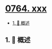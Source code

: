 # [0764. xxx](https://github.com/Tdahuyou/TNotes.leetcode/tree/main/notes/0764.%20xxx)

<!-- region:toc -->

- [1. 📝 概述](#1--概述)

<!-- endregion:toc -->

## 1. 📝 概述
